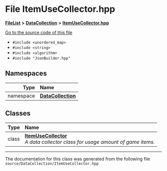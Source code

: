 

# File ItemUseCollector.hpp



[**FileList**](files.md) **>** [**DataCollection**](dir_8adf75fe53ae17187785c216cf2633db.md) **>** [**ItemUseCollector.hpp**](_item_use_collector_8hpp.md)

[Go to the source code of this file](_item_use_collector_8hpp_source.md)



* `#include <unordered_map>`
* `#include <string>`
* `#include <algorithm>`
* `#include "JsonBuilder.hpp"`













## Namespaces

| Type | Name |
| ---: | :--- |
| namespace | [**DataCollection**](namespace_data_collection.md) <br> |


## Classes

| Type | Name |
| ---: | :--- |
| class | [**ItemUseCollector**](class_data_collection_1_1_item_use_collector.md) <br>_A data collector class for usage amount of game items._  |



















































------------------------------
The documentation for this class was generated from the following file `source/DataCollection/ItemUseCollector.hpp`


